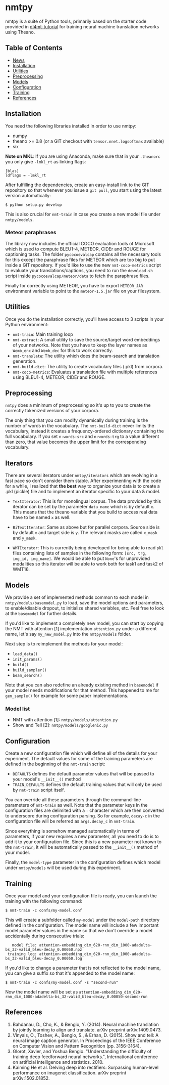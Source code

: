 # nmtpy

nmtpy is a suite of Python tools, primarily based on the starter code provided in [dl4mt-tutorial](https://github.com/nyu-dl/dl4mt-tutorial) for training neural machine translation networks using Theano.

## Table of Contents

- [News](#news)
- [Installation](#installation)
- [Utilities](#utilities)
- [Preprocessing](#preprocessing)
- [Models](#models)
- [Configuration](#configuration)
- [Training](#training)
- [References](#references)

## Installation

You need the following libraries installed in order to use nmtpy:
  - numpy
  - theano >= 0.8 (or a GIT checkout with `tensor.nnet.logsoftmax` available)
  - six

**Note on MKL**: If you are using Anaconda, make sure that in your `.theanorc` you only give `-lmkl_rt` as linking flags:

```
[blas]
ldflags = -lmkl_rt
```

After fulfilling the dependencies, create an easy-install link to the GIT repository so that whenever you issue a `git pull`, you start using the latest version automatically:

```
$ python setup.py develop
```

This is also crucial for `nmt-train` in case you create a new model file under `nmtpy/models`.

### Meteor paraphrases

The library now includes the official COCO evaluation tools of Microsoft which is used
to compute BLEU1-4, METEOR, CIDEr and ROUGE for captioning tasks. The folder `pycocoevalcap`
contains all the necessary tools for this except the paraphrase files for METEOR which
are too big to put inside a GIT repository. If you'd like to use the new `nmt-coco-metrics`
script to evaluate your translations/captions, you need to run the `download.sh` script
inside `pycocoevalcap/meteor/data` to fetch the paraphrase files.

Finally for correctly using METEOR, you have to export `METEOR_JAR` environment variable
to point to the `meteor-1.5.jar` file on your filesystem.

## Utilities

Once you do the installation correctly, you'll have access to 3 scripts in your Python environment:

- `nmt-train`: Main training loop
- `nmt-extract`: A small utility to save the source/target word embeddings of your networks. Note that you have to keep the layer names as `Wemb_enc` and `Wemb_dec` for this to work correctly.
- `nmt-translate`: The utility which does the beam-search and translation generation.
- `nmt-build-dict`: The utility to create vocabulary files (.pkl) from corpora.
- `nmt-coco-metrics`: Evaluates a translation file with multiple references using BLEU1-4, METEOR, CIDEr and ROUGE.

## Preprocessing

`nmtpy` does a minimum of preprocessing so it's up to you to create the correctly tokenized
versions of your corpora.

The only thing that you can modify dynamically during training is
the number of words in the vocabulary. The `nmt-build-dict` never limits the vocabulary, instead
it creates a frequency-ordered dictionary containing the full vocabulary. If you set `n-words-src`
and `n-words-trg` to a value different than zero, that value becomes the upper limit for the
corresponding vocabulary.

## Iterators

There are several iterators under `nmtpy/iterators` which are evolving in a fast pace so don't
consider them stable. After experimenting with the code for a while, I realized that **the best**
way to organize your data is to create a .pkl (pickle) file and to implement an iterator specific
to your data & model.

- `TextIterator`: This is for monolingual corpus. The data provided by this iterator can be set by the parameter `data_name` which is by default `x`. This means that the theano variable that you
build to access real data have to be named `x` as well.

- `BiTextIterator`: Same as above but for parallel corpora. Source side is by default `x` and target side is `y`. The relevant masks are called `x_mask` and `y_mask`.

- `WMTIterator`: This is currently being developed for being able to read `pkl` files containing lists of samples in the following form: `[src, trg, img_id, img_name]`. We would be able to put `None`'s for unprovided modalities so this iterator will be able to work both for task1 and task2 of WMT16.

## Models

We provide a set of implemented methods common to each model in `nmtpy/models/basemodel.py` to load, save
the model options and parameters, to enable/disable dropout, to initialize shared variables, etc. Feel
free to look at the `basemodel` for further details.

If you'd like to implement a completely new model, you can start by copying the NMT with attention [1] implementation
`attention.py` under a different name, let's say `my_new_model.py` into the `nmtpy/models` folder.

Next step is to reimplement the methods for your model:
  - `load_data()`
  - `init_params()`
  - `build()`
  - `build_sampler()`
  - `beam_search()`

Note that you can also redefine an already existing method in `basemodel` if your model needs modifications
for that method. This happened to me for `gen_sample()` for example for some paper implementations.

### Model list

  - NMT with attention [1]: `nmtpy/models/attention.py`
  - Show and Tell [2]: `nmtpy/models/googlenic.py`

## Configuration

Create a new configuration file which will define all of the details for your experiment. The default values
for some of the training parameters are defined in the beginning of the `nmt-train` script:
  - `DEFAULTS` defines the default parameter values that will be passed to your model's `__init__()` method
  - `TRAIN_DEFAULTS` defines the default training values that will only be used by `nmt-train` script itself.

You can override all these parameters through the command-line parameters of `nmt-train` as well. Note that
the parameter keys in the configuration files are delimited with a `-` character which are then converted
to underscore during configuration parsing. So for example, `decay-c` in the configuration file will be
referred as `args.decay_c` in `nmt-train`.

Since everything is somehow managed automatically in terms of parameters, if your new requires a new
parameter, all you need to do is to add it to your configuration file. Since this is a new parameter
not known to the `nmt-train`, it will be automatically passed to the `__init__()` method of your model.

Finally, the `model-type` parameter in the configuration defines which model under `nmtpy/models` will
be used during this experiment.

## Training

Once your model and your configuration file is ready, you can launch the training with the following command:
```
$ nmt-train -c confs/my-model.conf
```

This will create a subfolder called `my-model` under the `model-path` directory defined in the configuration.
The model name will include a few important model parameter values in the name so that we don't override
a model accidentally during consecutive trials:

```
   model file: attention-embedding_dim_620-rnn_dim_1000-adadelta-bs_32-valid_bleu-decay_0.00050.npz
 training log: attention-embedding_dim_620-rnn_dim_1000-adadelta-bs_32-valid_bleu-decay_0.00050.log
```

If you'd like to change a parameter that is not reflected to the model name, you can give a suffix
so that it's appended to the model name:

```
$ nmt-train -c confs/my-model.conf -s "second-run"
```

Now the model name will be set as `attention-embedding_dim_620-rnn_dim_1000-adadelta-bs_32-valid_bleu-decay_0.00050-second-run`

## References

  1. Bahdanau, D., Cho, K., & Bengio, Y. (2014). Neural machine translation by jointly learning to align and translate. arXiv preprint arXiv:1409.0473.
  2. Vinyals, O., Toshev, A., Bengio, S., & Erhan, D. (2015). Show and tell: A neural image caption generator. In Proceedings of the IEEE Conference on Computer Vision and Pattern Recognition (pp. 3156-3164).
  3. Glorot, Xavier, and Yoshua Bengio. "Understanding the difficulty of training deep feedforward neural networks.", International conference on artificial intelligence and statistics. 2010.
  4. Kaiming He et al. Delving deep into rectifiers: Surpassing human-level performance on imagenet classification. arXiv preprint arXiv:1502.01852.
